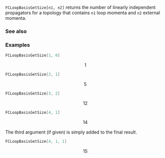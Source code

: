 `FCLoopBasisGetSize[n1, n2]` returns the number of linearly independent propagators for a topology that contains `n1` loop momenta and `n2` external momenta.

### See also

### Examples

```mathematica
FCLoopBasisGetSize[1, 0]
```

$$1$$

```mathematica
FCLoopBasisGetSize[2, 1]
```

$$5$$

```mathematica
FCLoopBasisGetSize[3, 2]
```

$$12$$

```mathematica
FCLoopBasisGetSize[4, 1]
```

$$14$$

The third argument (if given) is simply added to the final result.

```mathematica
FCLoopBasisGetSize[4, 1, 1]
```

$$15$$